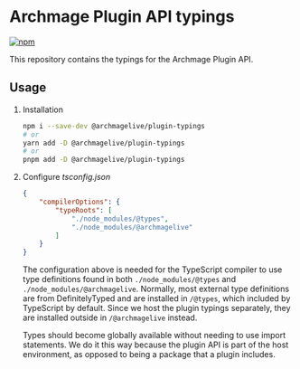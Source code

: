 # Archmage Plugin API typings
[![npm](https://img.shields.io/npm/v/@archmagelive/plugin-typings?logo=npm&cacheSeconds=1800)](https://www.npmjs.com/package/@archmagelive/plugin-typings)

This repository contains the typings for the Archmage Plugin API.

## Usage

1. Installation
    ```sh
    npm i --save-dev @archmagelive/plugin-typings
    # or
    yarn add -D @archmagelive/plugin-typings
    # or
    pnpm add -D @archmagelive/plugin-typings
    ```

2. Configure _tsconfig.json_
    ```json
    {
        "compilerOptions": {
            "typeRoots": [
                "./node_modules/@types",
                "./node_modules/@archmagelive"
            ]
        }
    }
    ```
   
   The configuration above is needed for the TypeScript compiler to use type definitions found in both `./node_modules/@types` and `./node_modules/@archmagelive`. Normally, most external type definitions are from DefinitelyTyped and are installed in `/@types`, which included by TypeScript by default. Since we host the plugin typings separately, they are installed outside in `/@archmagelive` instead.

   Types should become globally available without needing to use import statements. We do it this way because the plugin API is part of the host environment, as opposed to being a package that a plugin includes.
